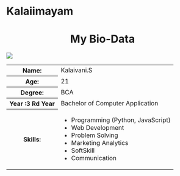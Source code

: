 # Kalaiimayam   <html>
<head>
<body>
  <center><h1>My Bio-Data</h1></center><img src="passportphoto.gif">
  <table>
    <tr>
      <th>Name:</th>
      <td>Kalaivani.S</td>
    </tr>
    <tr>
      <th>Age:</th>
      <td>21</td>
    </tr>
    <tr>
      <th>Degree:</th>
      <td>BCA</td>
    </tr>
    <tr>
      <th>Year :3 Rd Year</th>
      <td>Bachelor of Computer Application </td>
    </tr>
    <tr>
      <th>Skills:</th>
      <td>
        <ul>
          <li>Programming (Python, JavaScript)</li>
          <li>Web Development</li>
          <li>Problem Solving</li><li>Marketing Analytics</li> <li>SoftSkill </li>
          <li>Communication</li>
        </ul>
      </td>
    </tr>
   </head>
</body>
</html>
